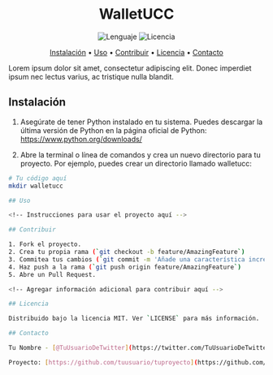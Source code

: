<h1 align="center">WalletUCC</h1>

<p align="center">
  <img alt="Lenguaje" src="https://img.shields.io/badge/Lenguaje-Python-blue">
  <img alt="Licencia" src="https://img.shields.io/badge/Licencia-MIT-green">
</p>

<p align="center">
  <a href="#instalacion">Instalación</a> •
  <a href="#uso">Uso</a> •
  <a href="#contribuir">Contribuir</a> •
  <a href="#licencia">Licencia</a> •
  <a href="#contacto">Contacto</a>
</p>

<!-- Agregar una descripción del proyecto aquí -->
Lorem ipsum dolor sit amet, consectetur adipiscing elit. Donec imperdiet ipsum nec lectus varius, ac tristique nulla blandit.

## Instalación

<!-- Instrucciones para instalar y configurar el proyecto aquí -->
1. Asegúrate de tener Python instalado en tu sistema. Puedes descargar la última versión de Python en la página oficial de Python: https://www.python.org/downloads/

2. Abre la terminal o línea de comandos y crea un nuevo directorio para tu proyecto. Por ejemplo, puedes crear un directorio llamado walletucc:
```bash
# Tu código aquí
mkdir walletucc

## Uso

<!-- Instrucciones para usar el proyecto aquí -->

## Contribuir

1. Fork el proyecto.
2. Crea tu propia rama (`git checkout -b feature/AmazingFeature`)
3. Commitea tus cambios (`git commit -m 'Añade una característica increíble'`)
4. Haz push a la rama (`git push origin feature/AmazingFeature`)
5. Abre un Pull Request.

<!-- Agregar información adicional para contribuir aquí -->

## Licencia

Distribuido bajo la licencia MIT. Ver `LICENSE` para más información.

## Contacto

Tu Nombre - [@TuUsuarioDeTwitter](https://twitter.com/TuUsuarioDeTwitter) - tu@email.com

Proyecto: [https://github.com/tuusuario/tuproyecto](https://github.com/tuusuario/tuproyecto/)
